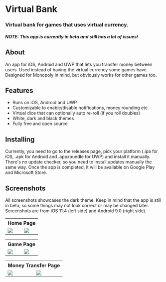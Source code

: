 # Virtual Bank
### Virtual bank for games that uses virtual currency.
#### _**NOTE:** This app is currently in beta and still has a lot of issues!_

## About
An app for iOS, Android and UWP that lets you transfer money between users. Used instead of having the virtual currency some games have. Designed for Monopoly in mind, but obviously works for other games too.

## Features
* Runs on iOS, Android and UWP
* Customizable to enable/disable notifications, money rounding etc.
* Virtual dice that can optionally auto re-roll (if you roll doubles)
* White, dark and black themes
* Fully free and open source

## Installing
Currently, you need to go to the releases page, pick your platform (.ipa for iOS, .apk for Android and .appxbundle for UWP) and install it manually. There's no update checker, so you need to install updates manually the same way. Once the app is completed, it will be available on Google Play and Microsoft Store.

## Screenshots
All screenshots showcases the dark theme. Keep in mind that the app is still in beta, so some things may not look correct or may be changed later. Screenshots are from iOS 11.4 (left side) and Android 9.0 (right side).

<table>
  <tr>
    <th colspan="2"> Home Page </th>
  </tr>
  <tr>
    <td> <img src="https://vgy.me/LZJDgu.png"> </td>
    <td> <img src="https://vgy.me/vD9wpM.png"> </td>
  </tr>
</table>
<table>
  <tr>
    <th colspan="2"> Game Page </th>
  </tr>
  <tr>
    <td> <img src="https://vgy.me/NHq1dU.png"> </td>
    <td> <img src="https://vgy.me/0FUmCe.png"> </td>
  </tr>
</table>
<table>
  <tr>
    <th colspan="2"> Money Transfer Page </th>
  </tr>
  <tr>
    <td> <img src="https://vgy.me/XegK5V.png"> </td>
    <td> <img src="https://vgy.me/kSF2NW.png"> </td>
  </tr>
</table>